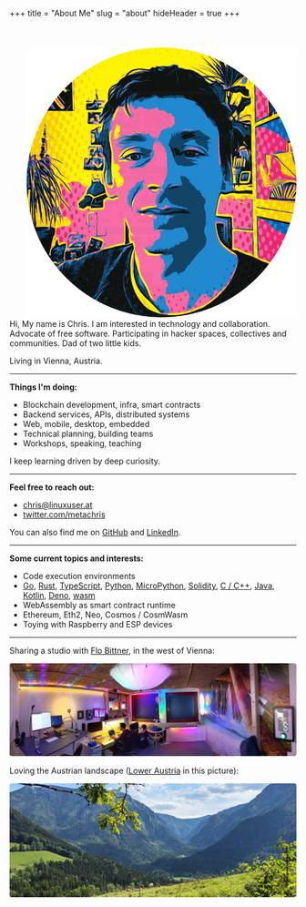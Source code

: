 +++
title = "About Me"
slug = "about"
hideHeader = true
+++

<br>
<br>
<div class="avatar" style="float: right; margin-left: 30px; margin-top:4px;">
    <img src="/images/profile2-round.png" alt="profile pic" />
</div>

<!-- I am fascinated by technology and collaboration, endlessly curious about what is possible.
Free software advocate, participating in hacker spaces and collaborative collectives.
Dad of two little kids. -->

Hi, My name is Chris. I am interested in technology and collaboration.
Advocate of free software. Participating in hacker spaces, collectives and communities.
Dad of two little kids.

Living in Vienna, Austria.

<hr style="overflow:auto;">

**Things I'm doing:**

* Blockchain development, infra, smart contracts
* Backend services, APIs, distributed systems
* Web, mobile, desktop, embedded
* Technical planning, building teams
* Workshops, speaking, teaching

I keep learning driven by deep curiosity.

---

**Feel free to reach out:**

* [chris@linuxuser.at](mailto:chris@linuxuser.at)
* [twitter.com/metachris](https://twitter.com/metachris)


You can also find me on [GitHub](https://github.com/metachris) and [LinkedIn](https://linkedin.com/in/metachris).

---

**Some current topics and interests:**

* Code execution environments
* [Go](https://golang.org/), [Rust](https://www.rust-lang.org/), [TypeScript](https://www.typescriptlang.org/), [Python](https://www.python.org/), [MicroPython](http://micropython.org/), [Solidity](https://docs.soliditylang.org/), [C / C++](https://en.wikipedia.org/wiki/C%2B%2B), [Java](https://en.wikipedia.org/wiki/Java_(programming_language)), [Kotlin](https://kotlinlang.org/), [Deno](https://deno.land/), [wasm](https://webassembly.org/)
 * WebAssembly as smart contract runtime
 * Ethereum, Eth2, Neo, Cosmos / CosmWasm
 * Toying with Raspberry and ESP devices

 <!-- * [MicroPython](http://micropython.org/) and [ESP32](https://en.wikipedia.org/wiki/ESP32) devices -->


<!-- * Programming languages & runtimes
  * [TypeScript](https://www.typescriptlang.org/) - solid language, makes JavaScript fun
  * [Python](https://www.python.org/) - scripting, data transformations, prototyping
  * [Rust](https://www.rust-lang.org/) - concurrency, safety, performance
  * [Go](https://golang.org/) - -||-
  * [Solidity](https://docs.soliditylang.org/) - smart contracts
  * [C](https://en.wikipedia.org/wiki/C_(programming_language)), [C++](https://en.wikipedia.org/wiki/C%2B%2B) - embedded systems
  * [Java](https://en.wikipedia.org/wiki/Java_(programming_language)), [Kotlin](https://kotlinlang.org/) - Android native apps & JVM
  * [Deno](https://deno.land/) - successor of Node.js, a better V8 runtime
  * [wasm](https://webassembly.org/) - WebAssembly
 * [MicroPython](http://micropython.org/) and [ESP32](https://en.wikipedia.org/wiki/ESP32)-like devices
 -->
---

Sharing a studio with <a href="https://twitter.com/overflo">Flo Bittner</a>, in the west of Vienna:

<img src="../images/spacebar.pano.jpg" style="border-radius:4px;" alt="the office">

Loving the Austrian landscape ([Lower Austria](http://maps.google.com/?q=lunz%20am%20see,%20lower%20austria) in this picture):

<img src="../images/nature.jpg" style="border-radius:4px; margin-bottom:0px;" alt="alpine nature">


